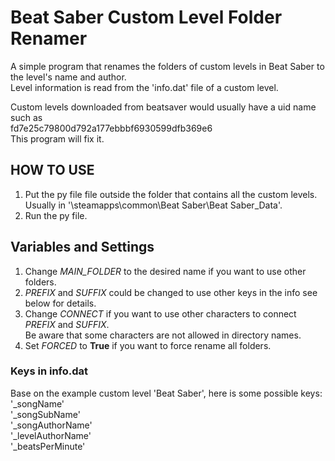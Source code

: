 # Beat Saber Custom Level Folder Renamer
A simple program that renames the folders of custom levels in Beat Saber to the level's name and author.  
Level information is read from the 'info.dat' file of a custom level.

Custom levels downloaded from beatsaver would usually have a uid name such as  
fd7e25c79800d792a177ebbbf6930599dfb369e6  
This program will fix it.


## HOW TO USE
1. Put the py file file outside the folder that contains all the custom levels.  
Usually in '\steamapps\common\Beat Saber\Beat Saber_Data'.  
2. Run the py file.  


## Variables and Settings
1. Change *MAIN_FOLDER* to the desired name if you want to use other folders.  
2. *PREFIX* and *SUFFIX* could be changed to use other keys in the info see below for details.
3. Change *CONNECT* if you want to use other characters to connect *PREFIX* and *SUFFIX*.  
Be aware that some characters are not allowed in directory names.  
4. Set *FORCED* to **True** if you want to force rename all folders.


### Keys in info.dat
Base on the example custom level 'Beat Saber', here is some possible keys:  
'_songName'  
'_songSubName'  
'_songAuthorName'  
'_levelAuthorName'  
'_beatsPerMinute'


